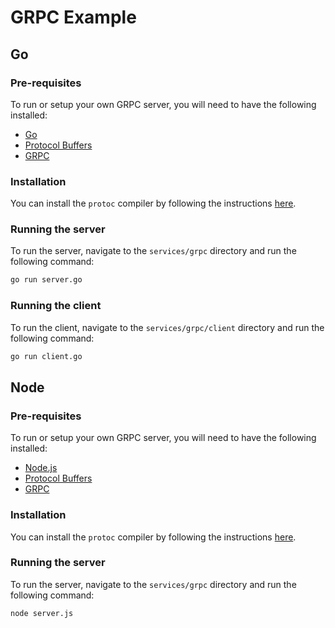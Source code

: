 # GRPC Example

## Go

### Pre-requisites

To run or setup your own GRPC server, you will need to have the following installed:

- [Go](https://golang.org/dl/)
- [Protocol Buffers](https://developers.google.com/protocol-buffers/docs/downloads)
- [GRPC](https://grpc.io/docs/languages/go/quickstart/)

### Installation

You can install the `protoc` compiler by following the instructions [here](https://grpc.io/docs/languages/go/quickstart/).

### Running the server

To run the server, navigate to the `services/grpc` directory and run the following command:

```bash
go run server.go
```

### Running the client

To run the client, navigate to the `services/grpc/client` directory and run the following command:

```bash
go run client.go
```

## Node

### Pre-requisites

To run or setup your own GRPC server, you will need to have the following installed:

- [Node.js](https://nodejs.org/en/download/)
- [Protocol Buffers](https://developers.google.com/protocol-buffers/docs/downloads)
- [GRPC](https://grpc.io/docs/languages/node/quickstart/)

### Installation

You can install the `protoc` compiler by following the instructions [here](https://grpc.io/docs/languages/node/quickstart/).

### Running the server

To run the server, navigate to the `services/grpc` directory and run the following command:

```bash
node server.js
```
